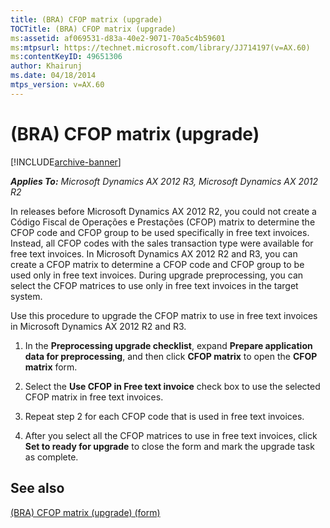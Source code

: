 ```yaml
---
title: (BRA) CFOP matrix (upgrade)
TOCTitle: (BRA) CFOP matrix (upgrade)
ms:assetid: af069531-d83a-40e2-9071-70a5c4b59601
ms:mtpsurl: https://technet.microsoft.com/library/JJ714197(v=AX.60)
ms:contentKeyID: 49651306
author: Khairunj
ms.date: 04/18/2014
mtps_version: v=AX.60
---
```


# (BRA) CFOP matrix (upgrade) 


[!INCLUDE[archive-banner](includes/archive-banner.md)]


_**Applies To:** Microsoft Dynamics AX 2012 R3, Microsoft Dynamics AX 2012 R2_

In releases before Microsoft Dynamics AX 2012 R2, you could not create a Código Fiscal de Operações e Prestações (CFOP) matrix to determine the CFOP code and CFOP group to be used specifically in free text invoices. Instead, all CFOP codes with the sales transaction type were available for free text invoices. In Microsoft Dynamics AX 2012 R2 and R3, you can create a CFOP matrix to determine a CFOP code and CFOP group to be used only in free text invoices. During upgrade preprocessing, you can select the CFOP matrices to use only in free text invoices in the target system.

Use this procedure to upgrade the CFOP matrix to use in free text invoices in Microsoft Dynamics AX 2012 R2 and R3.

1.  In the **Preprocessing upgrade checklist**, expand **Prepare application data for preprocessing**, and then click **CFOP matrix** to open the **CFOP matrix** form.

2.  Select the **Use CFOP in Free text invoice** check box to use the selected CFOP matrix in free text invoices.

3.  Repeat step 2 for each CFOP code that is used in free text invoices.

4.  After you select all the CFOP matrices to use in free text invoices, click **Set to ready for upgrade** to close the form and mark the upgrade task as complete.

## See also

[(BRA) CFOP matrix (upgrade) (form)](https://technet.microsoft.com/library/jj713623\(v=ax.60\))

  


